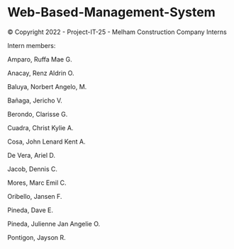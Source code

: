 # Web-Based-Management-System

© Copyright 2022 - Project-IT-25 - Melham Construction Company Interns

Intern members:

Amparo, Ruffa Mae G.

Anacay, Renz Aldrin O.

Baluya, Norbert Angelo, M.

Bañaga, Jericho V.

Berondo, Clarisse G.

Cuadra, Christ Kylie A.

Cosa, John Lenard Kent A.

De Vera, Ariel D.

Jacob, Dennis C.

Mores, Marc Emil C.

Oribello, Jansen F.

Pineda, Dave E.

Pineda, Julienne Jan Angelie O.

Pontigon, Jayson R.

